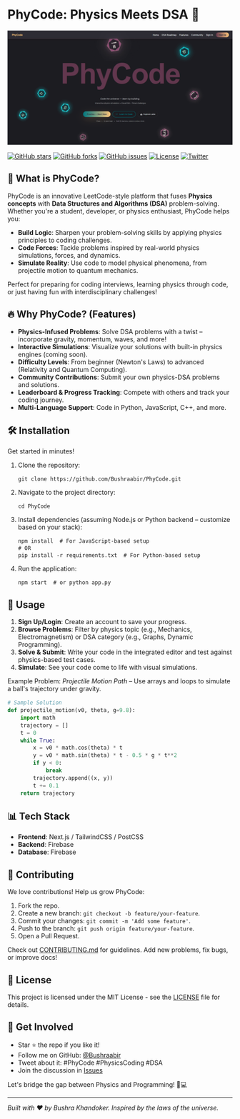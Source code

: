 # PhyCode: Physics Meets DSA 🚀

![PhyCode Banner](https://github.com/Bushraabir/PhyCode/blob/master/public/Phycode.png) 

[![GitHub stars](https://img.shields.io/github/stars/Bushraabir/PhyCode?style=social)](https://github.com/Bushraabir/PhyCode/stargazers)
[![GitHub forks](https://img.shields.io/github/forks/Bushraabir/PhyCode?style=social)](https://github.com/Bushraabir/PhyCode/network)
[![GitHub issues](https://img.shields.io/github/issues/Bushraabir/PhyCode)](https://github.com/Bushraabir/PhyCode/issues)
[![License](https://img.shields.io/github/license/Bushraabir/PhyCode)](https://github.com/Bushraabir/PhyCode/blob/main/LICENSE)
[![Twitter](https://img.shields.io/twitter/url?style=social&url=https%3A%2F%2Fgithub.com%2FBushraabir%2FPhyCode)](https://twitter.com/intent/tweet?text=Check%20out%20PhyCode:%20A%20LeetCode-style%20platform%20blending%20Physics%20with%20DSA!&url=https%3A%2F%2Fgithub.com%2FBushraabir%2FPhyCode)

## 🌟 What is PhyCode?

PhyCode is an innovative LeetCode-style platform that fuses **Physics concepts** with **Data Structures and Algorithms (DSA)** problem-solving. Whether you're a student, developer, or physics enthusiast, PhyCode helps you:

- **Build Logic**: Sharpen your problem-solving skills by applying physics principles to coding challenges.
- **Code Forces**: Tackle problems inspired by real-world physics simulations, forces, and dynamics.
- **Simulate Reality**: Use code to model physical phenomena, from projectile motion to quantum mechanics.

Perfect for preparing for coding interviews, learning physics through code, or just having fun with interdisciplinary challenges!

## 🔥 Why PhyCode? (Features)

- **Physics-Infused Problems**: Solve DSA problems with a twist – incorporate gravity, momentum, waves, and more!
- **Interactive Simulations**: Visualize your solutions with built-in physics engines (coming soon).
- **Difficulty Levels**: From beginner (Newton's Laws) to advanced (Relativity and Quantum Computing).
- **Community Contributions**: Submit your own physics-DSA problems and solutions.
- **Leaderboard & Progress Tracking**: Compete with others and track your coding journey.
- **Multi-Language Support**: Code in Python, JavaScript, C++, and more.

## 🛠️ Installation

Get started in minutes!

1. Clone the repository:
   ```
   git clone https://github.com/Bushraabir/PhyCode.git
   ```
2. Navigate to the project directory:
   ```
   cd PhyCode
   ```
3. Install dependencies (assuming Node.js or Python backend – customize based on your stack):
   ```
   npm install  # For JavaScript-based setup
   # OR
   pip install -r requirements.txt  # For Python-based setup
   ```
4. Run the application:
   ```
   npm start  # or python app.py
   ```

## 🚀 Usage

1. **Sign Up/Login**: Create an account to save your progress.
2. **Browse Problems**: Filter by physics topic (e.g., Mechanics, Electromagnetism) or DSA category (e.g., Graphs, Dynamic Programming).
3. **Solve & Submit**: Write your code in the integrated editor and test against physics-based test cases.
4. **Simulate**: See your code come to life with visual simulations.

Example Problem: *Projectile Motion Path* – Use arrays and loops to simulate a ball's trajectory under gravity.

```python
# Sample Solution
def projectile_motion(v0, theta, g=9.8):
    import math
    trajectory = []
    t = 0
    while True:
        x = v0 * math.cos(theta) * t
        y = v0 * math.sin(theta) * t - 0.5 * g * t**2
        if y < 0:
            break
        trajectory.append((x, y))
        t += 0.1
    return trajectory
```

## 📊 Tech Stack

- **Frontend**: Next.js / TailwindCSS / PostCSS
- **Backend**: Firebase
- **Database**: Firebase


## 🤝 Contributing

We love contributions! Help us grow PhyCode:

1. Fork the repo.
2. Create a new branch: `git checkout -b feature/your-feature`.
3. Commit your changes: `git commit -m 'Add some feature'`.
4. Push to the branch: `git push origin feature/your-feature`.
5. Open a Pull Request.

Check out [CONTRIBUTING.md](CONTRIBUTING.md) for guidelines. Add new problems, fix bugs, or improve docs!

## 📝 License

This project is licensed under the MIT License - see the [LICENSE](LICENSE) file for details.

## 👋 Get Involved

- Star ⭐ the repo if you like it!
- Follow me on GitHub: [@Bushraabir](https://github.com/Bushraabir)
- Tweet about it: #PhyCode #PhysicsCoding #DSA
- Join the discussion in [Issues](https://github.com/Bushraabir/PhyCode/issues)

Let's bridge the gap between Physics and Programming! 🌌💻

---

*Built with ❤️ by Bushra Khandoker. Inspired by the laws of the universe.*
